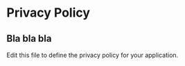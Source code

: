 # Privacy Policy

## Bla bla bla
Edit this file to define the privacy policy for your application.


